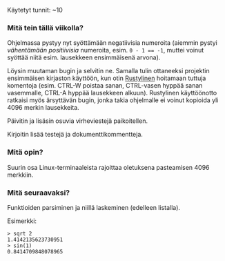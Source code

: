 Käytetyt tunnit: ~10

### Mitä tein tällä viikolla?

Ohjelmassa pystyy nyt syöttämään negatiivisia numeroita (aiemmin pystyi *vähentämään positiivisia*
        numeroita, esim. `0 - 1 == -1`, muttei voinut syöttää niitä esim. lausekkeen ensimmäisenä
        arvona).

Löysin muutaman bugin ja selvitin ne. Samalla tulin ottaneeksi projektin ensimmäisen kirjaston
käyttöön, kun otin [Rustylinen](https://github.com/kkawakam/rustyline) hoitamaan tuttuja komentoja
(esim. CTRL-W poistaa sanan, CTRL-vasen hyppää sanan vasemmalle, CTRL-A hyppää lausekkeen alkuun).
Rustylinen käyttöönotto ratkaisi myös ärsyttävän bugin, jonka takia ohjelmalle ei voinut kopioida
yli 4096 merkin lausekkeita.

Päivitin ja lisäsin osuvia virheviestejä paikoitellen.

Kirjoitin lisää testejä ja dokumenttikommentteja.

### Mitä opin?

Suurin osa Linux-terminaaleista rajoittaa oletuksena pasteamisen 4096 merkkiin. 

### Mitä seuraavaksi?

Funktioiden parsiminen ja niillä laskeminen (edelleen listalla).

Esimerkki:

```
> sqrt 2 
1.4142135623730951
> sin(1) 
0.8414709848078965
```
